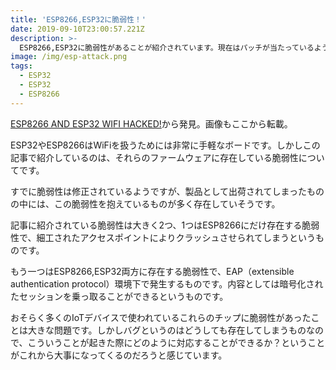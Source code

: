 ```yaml
---
title: 'ESP8266,ESP32に脆弱性！'
date: 2019-09-10T23:00:57.221Z
description: >-
  ESP8266,ESP32に脆弱性があることが紹介されています。現在はパッチが当たっているようですが、過去に販売された製品に内蔵されているものについては未対策のままになっていると思われます。
image: /img/esp-attack.png
tags:
  - ESP32
  - ESP32
  - ESP8266
---
```

[ESP8266 AND ESP32 WIFI HACKED!](https://hackaday.com/2019/09/05/esp8266-and-esp32-wifi-hacked/)から発見。画像もここから転載。

ESP32やESP8266はWiFiを扱うためには非常に手軽なボードです。しかしこの記事で紹介しているのは、それらのファームウェアに存在している脆弱性についてです。

すでに脆弱性は修正されているようですが、製品として出荷されてしまったものの中には、この脆弱性を抱えているものが多く存在していそうです。

記事に紹介されている脆弱性は大きく2つ、1つはESP8266にだけ存在する脆弱性で、細工されたアクセスポイントによりクラッシュさせられてしまうというものです。

もう一つはESP8266,ESP32両方に存在する脆弱性で、EAP（extensible authentication protocol）環境下で発生するものです。内容としては暗号化されたセッションを乗っ取ることができるというものです。

おそらく多くのIoTデバイスで使われているこれらのチップに脆弱性があったことは大きな問題です。しかしバグというのはどうしても存在してしまうものなので、こういうことが起きた際にどのように対応することができるか？ということがこれから大事になってくるのだろうと感じています。


